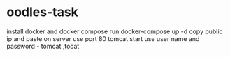 # oodles-task
install docker and docker compose 
run docker-compose up -d
copy public ip and paste on server use port 80 
tomcat start use user name and password - tomcat ,tocat
